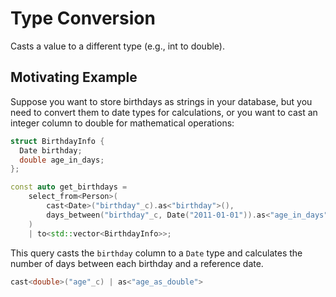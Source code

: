 # Type Conversion

Casts a value to a different type (e.g., int to double).

## Motivating Example
Suppose you want to store birthdays as strings in your database, but you need to convert them to date types for calculations, or you want to cast an integer column to double for mathematical operations:

```cpp
struct BirthdayInfo {
  Date birthday;
  double age_in_days;
};

const auto get_birthdays =
    select_from<Person>(
        cast<Date>("birthday"_c).as<"birthday">(),
        days_between("birthday"_c, Date("2011-01-01")).as<"age_in_days">()
    )
    | to<std::vector<BirthdayInfo>>;
```

This query casts the `birthday` column to a `Date` type and calculates the number of days between each birthday and a reference date.

```cpp
cast<double>("age"_c) | as<"age_as_double">
